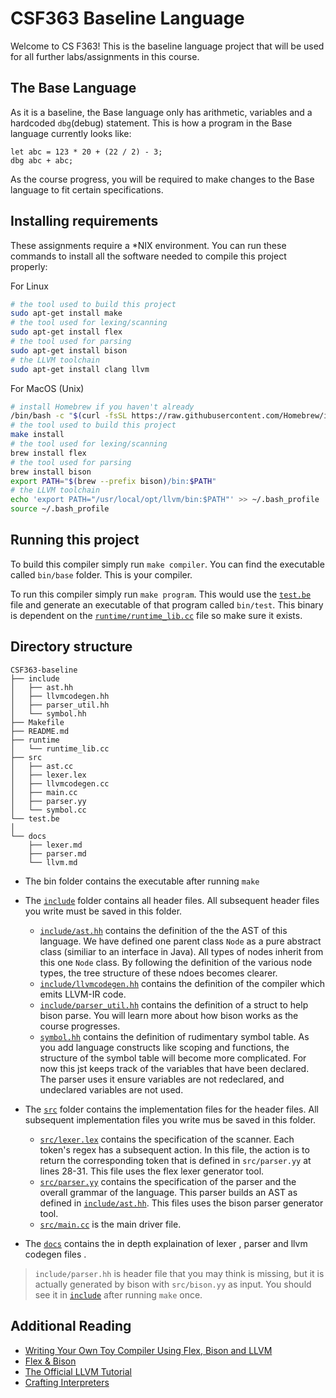 # CSF363 Baseline Language

Welcome to CS F363! This is the baseline language project that will be used for all further labs/assignments  in this course.

## The Base Language

As it is a baseline, the Base language only has arithmetic, variables and a hardcoded `dbg`(debug) statement. This is how a program in the Base language currently looks like:

```
let abc = 123 * 20 + (22 / 2) - 3;
dbg abc + abc;
```

As the course progress, you will be required to make changes to the Base language to fit certain specifications.

## Installing requirements

These assignments require a *NIX environment. You can run these commands to install all the software needed to compile this project properly:

For Linux

```bash
# the tool used to build this project
sudo apt-get install make
# the tool used for lexing/scanning
sudo apt-get install flex
# the tool used for parsing
sudo apt-get install bison
# the LLVM toolchain
sudo apt-get install clang llvm
```
For MacOS (Unix)

```bash
# install Homebrew if you haven't already
/bin/bash -c "$(curl -fsSL https://raw.githubusercontent.com/Homebrew/install/HEAD/install.sh)"
# the tool used to build this project
make install
# the tool used for lexing/scanning
brew install flex
# the tool used for parsing
brew install bison
export PATH="$(brew --prefix bison)/bin:$PATH"
# the LLVM toolchain
echo 'export PATH="/usr/local/opt/llvm/bin:$PATH"' >> ~/.bash_profile
source ~/.bash_profile
```

## Running this project

To build this compiler simply run `make compiler`. You can find the executable called `bin/base` folder. This is your compiler.

To run this compiler simply run `make program`. This would use the [`test.be`](test.be) file and generate an executable of that program called `bin/test`. This binary is dependent on the [`runtime/runtime_lib.cc`](runtime/runtime_lib.cc) file so make sure it exists.

## Directory structure

```
CSF363-baseline
├── include
│   ├── ast.hh
│   ├── llvmcodegen.hh
│   ├── parser_util.hh
│   └── symbol.hh
├── Makefile
├── README.md
├── runtime
│   └── runtime_lib.cc
├── src
│   ├── ast.cc
│   ├── lexer.lex
│   ├── llvmcodegen.cc
│   ├── main.cc
│   ├── parser.yy
│   └── symbol.cc
└── test.be
│  
└── docs
    ├── lexer.md
    ├── parser.md
    └── llvm.md
```

- The bin folder contains the executable after running `make`
- The [`include`](include) folder contains all header files. All subsequent header files you write must be saved in this folder.
    - [`include/ast.hh`](include/ast.hh) contains the definition of the the AST of this language. We have defined one parent class `Node` as a pure abstract class (similiar to an interface in Java). All types of nodes inherit from this one `Node` class. By following the definition of the various node types, the tree structure of these ndoes becomes clearer.
    - [`include/llvmcodegen.hh`](include/llvmcodegen.hh) contains the definition of the compiler which emits LLVM-IR code.
    - [`include/parser_util.hh`](include/parser_util.hh) contains the definition of a struct to help bison parse. You will learn more about how bison works as the course progresses.
    - [`symbol.hh`](symbol.hh) contains the definition of rudimentary symbol table. As you add language constructs like scoping and functions, the structure of the symbol table will become more complicated. For now this jst keeps track of the variables that have been declared. The parser uses it ensure variables are not redeclared, and undeclared variables are not used.
- The [`src`](src) folder contains the implementation files for the header files. All subsequent implementation files you write mus be saved in this folder.
    - [`src/lexer.lex`](src/lexer.lex) contains the specification of the scanner. Each token's regex has a subsequent action. In this file, the action is to return the corresponding token that is defined in `src/parser.yy` at lines 28-31. This file uses the flex lexer generator tool.
    - [`src/parser.yy`](src/parser.yy) contains the specification of the parser and the overall grammar of the language. This parser builds an AST as defined in [`include/ast.hh`](include/ast.hh). This files uses the bison parser generator tool.
    - [`src/main.cc`](src/main.cc) is the main driver file.

- The [`docs`](docs) contains the in depth explaination of lexer , parser and llvm codegen files .  

> `include/parser.hh` is header file that you may think is missing, but it is actually generated by bison with `src/bison.yy` as input. You should see it in [`include`](include) after running `make` once.


## Additional Reading

- [Writing Your Own Toy Compiler Using Flex, Bison and LLVM](https://gnuu.org/2009/09/18/writing-your-own-toy-compiler/)
- [Flex & Bison](https://web.iitd.ac.in/~sumeet/flex__bison.pdf)
- [The Official LLVM Tutorial](https://llvm.org/docs/tutorial/index.html)
- [Crafting Interpreters](http://craftinginterpreters.com/contents.html)
